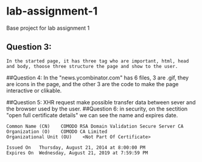 # lab-assignment-1
Base project for lab assignment 1

## Question 3:
	In the started page, it has three tag who are important, html, head and body, thoose three structure the page and show to the user.

##Question 4:
	In the "news.ycombinator.com" has 6 files, 3 are .gif, they are icons in the page, and the other 3 are the code to make the page interactive or clikable.

##Question 5:
	XHR request make possible transfer data between sever and the browser used by the user.
##Question 6:
	in security, on the sectition "open full certificate details" we can see the name and expires date.
	
	Common Name (CN)	COMODO RSA Domain Validation Secure Server CA
	Organization (O)	COMODO CA Limited
	Organizational Unit (OU)	<Not Part Of Certificate>
	
	Issued On	Thursday, August 21, 2014 at 8:00:00 PM
	Expires On	Wednesday, August 21, 2019 at 7:59:59 PM
	